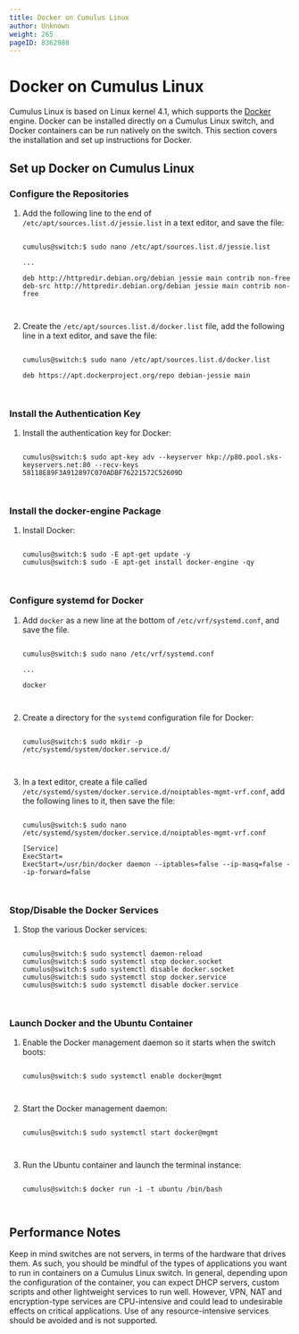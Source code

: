 ```yaml
---
title: Docker on Cumulus Linux
author: Unknown
weight: 265
pageID: 8362980
---
```

# Docker on Cumulus Linux

Cumulus Linux is based on Linux kernel 4.1, which supports the
[Docker](https://www.docker.com/) engine. Docker can be installed
directly on a Cumulus Linux switch, and Docker containers can be run
natively on the switch. This section covers the installation and set up
instructions for Docker.

## Set up Docker on Cumulus Linux

### Configure the Repositories

1.  Add the following line to the end of
    `/etc/apt/sources.list.d/jessie.list` in a text editor, and save the
    file:
    
    ``` 
                       
    cumulus@switch:$ sudo nano /etc/apt/sources.list.d/jessie.list
     
    ...
     
    deb http://httpredir.debian.org/debian jessie main contrib non-free
    deb-src http://httpredir.debian.org/debian jessie main contrib non-free
       
        
    ```

2.  Create the `/etc/apt/sources.list.d/docker.list` file, add the
    following line in a text editor, and save the file:
    
    ``` 
                       
    cumulus@switch:$ sudo nano /etc/apt/sources.list.d/docker.list
     
    deb https://apt.dockerproject.org/repo debian-jessie main
       
        
    ```

### Install the Authentication Key

1.  Install the authentication key for Docker:
    
    ``` 
                       
    cumulus@switch:$ sudo apt-key adv --keyserver hkp://p80.pool.sks-keyservers.net:80 --recv-keys 58118E89F3A912897C070ADBF76221572C52609D
       
        
    ```

### Install the docker-engine Package

1.  Install Docker:
    
    ``` 
                       
    cumulus@switch:$ sudo -E apt-get update -y
    cumulus@switch:$ sudo -E apt-get install docker-engine -qy
       
        
    ```

### Configure systemd for Docker

1.  Add `docker` as a new line at the bottom of `/etc/vrf/systemd.conf`,
    and save the file.
    
    ``` 
                       
    cumulus@switch:$ sudo nano /etc/vrf/systemd.conf
     
    ...
     
    docker
       
        
    ```

2.  Create a directory for the `systemd` configuration file for Docker:
    
    ``` 
                       
    cumulus@switch:$ sudo mkdir -p /etc/systemd/system/docker.service.d/
       
        
    ```

3.  In a text editor, create a file called
    `/etc/systemd/system/docker.service.d/noiptables-mgmt-vrf.conf`, add
    the following lines to it, then save the file:
    
    ``` 
                       
    cumulus@switch:$ sudo nano /etc/systemd/system/docker.service.d/noiptables-mgmt-vrf.conf
     
    [Service]
    ExecStart=
    ExecStart=/usr/bin/docker daemon --iptables=false --ip-masq=false --ip-forward=false
       
        
    ```

### Stop/Disable the Docker Services

1.  Stop the various Docker services:
    
    ``` 
                       
    cumulus@switch:$ sudo systemctl daemon-reload
    cumulus@switch:$ sudo systemctl stop docker.socket
    cumulus@switch:$ sudo systemctl disable docker.socket
    cumulus@switch:$ sudo systemctl stop docker.service
    cumulus@switch:$ sudo systemctl disable docker.service
       
        
    ```

### Launch Docker and the Ubuntu Container

1.  Enable the Docker management daemon so it starts when the switch
    boots:
    
    ``` 
                       
    cumulus@switch:$ sudo systemctl enable docker@mgmt
       
        
    ```

2.  Start the Docker management daemon:
    
    ``` 
                       
    cumulus@switch:$ sudo systemctl start docker@mgmt
       
        
    ```

3.  Run the Ubuntu container and launch the terminal instance:
    
    ``` 
                       
    cumulus@switch:$ docker run -i -t ubuntu /bin/bash
       
        
    ```

## Performance Notes

Keep in mind switches are not servers, in terms of the hardware that
drives them. As such, you should be mindful of the types of applications
you want to run in containers on a Cumulus Linux switch. In general,
depending upon the configuration of the container, you can expect DHCP
servers, custom scripts and other lightweight services to run well.
However, VPN, NAT and encryption-type services are CPU-intensive and
could lead to undesirable effects on critical applications. Use of any
resource-intensive services should be avoided and is not supported.
